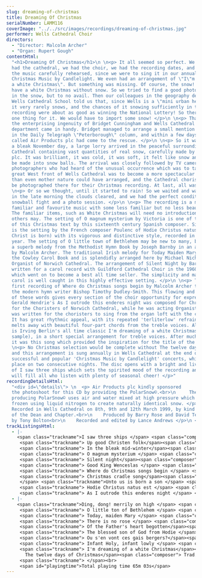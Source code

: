 ```yaml
---
slug: dreaming-of-christmas
title: Dreaming Of Christmas
serialNumber: LAMM116
coverImage: "../../src/images/recordings/dreaming-of-christmas.jpg"
performer: Wells Cathedral Choir
directors:
  - "Director: Malcolm Archer"
  - "Organ: Rupert Gough"
contentHtml:
  "<h1>Dreaming Of Christmas</h1>\n \n<p> It all seemed so perfect. We
  had the cathedral, we had the choir, we had the recording dates, and we had all
  the music carefully rehearsed, since we were to sing it in our annual concert of
  Christmas Music by Candlelight. We even had an arrangement of \"I\"m dreaming of
  a white Christmas\". But something was missing. Of course, the snow! You can\"t
  have a white Christmas without snow. So we tried to find a good photo of the Cathedral
  in the snow, but to no avail. Then our colleagues in the geography department at
  Wells Cathedral School told us that, since Wells is a \"mini urban heat island\"
  it very rarely snows, and the chances of it snowing sufficiently in time for our
  recording were about as good as winning the National Lottery! So there was only
  one thing for it. We would have to import some snow! </p>\n \n<p> That was where
  the enterprising ingenuity of Bridget Cunningham and Wells Cathedral School marketing
  department came in handy. Bridget managed to arrange a small mention of our dilemma
  in the Daily Telegraph \"Peterborough\" column, and within a few days a company
  called Air Products plc had come to the rescue. </p>\n \n<p> So it was, that on
  a bleak November day, a large lorry arrived in the peaceful surroundings of Wells
  Cathedral containing vast quantities of real snow, carefully made by Air Products
  plc. It was brilliant, it was cold, it was soft, it felt like snow and could also
  be made into snow balls. The arrival was closely followed by TV cameras and news
  photographers who had heard of the unusual occurrence which was to take place. The
  great West front of Wells Cathedral was to become a more spectacular snow scene
  than even mother nature could have arranged, and the Cathedral choristers would
  be photographed there for their Christmas recording. At last, all was perfect. </p>\n
  \n<p> Or so we thought, until it started to rain! So we waited and waited, and finally,
  in the late morning the clouds cleared, and we had the perfect conditions for a
  snowball fight and a photo session. </p>\n \n<p> The recording is a mixture of some
  familiar and favourite music with some less familiar but no less beautiful items.
  The familiar items, such as White Christmas will need no introduction, but some
  others may. The setting of O magnum mysterium by Victoria is one of the finest settings
  of this Christmas text by this sixteenth century Spanish composer. Similarly fine
  is the setting by the French composer Poulenc of Hodie Christus natus est (Today,
  Christ is born) with its vigorous and distinctive style, recorded in his centenary
  year. The setting of O little town of Bethlehem may be new to many, but it uses
  a superb melody from the Methodist Hymn Book by Joseph Barnby in an arrangement
  by Malcolm Archer. The traditional Irish melody for Today Maiden Mary comes from
  the Cowley Carol Book and is splendidly arranged here by Michael Nicholas, formerly
  Organist of Norwich Cathedral. The arrangement of Silent Night by Barry Rose was
  written for a carol record with Guildford Cathedral Choir in the 1960's, a record
  which went on to become a best all time seller. The simplicity and magic of this
  carol is well caught in this highly effective setting. </p>\n \n<p> This is the
  first recording of Where do Christmas songs begin by Malcolm Archer to a text by
  the modern hymn writer Bishop Timothy Dudley-Smith. This flowing and lyrical setting
  of these words gives every section of the choir opportunity for expressive singing.
  Gerald Hendrie's As I outrode this enderes night was composed for Christmas 1962
  for the Choristers of Norwich Cathedral, while he was acting Organist there. It
  was written for the choristers to sing from the organ loft with the composer accompanying.
  It has great rhythmic appeal, with its repeated 'terliterlow' refrain and the ending
  melts away with beautiful four-part chords from the treble voices. Also included
  is Irving Berlin's all time classic I'm dreaming of a white Christmas (RealAudio
  sample), in a short special arrangement for treble voices. After much soul searching
  it was this song which provided the inspiration for the title of the disc. </p>\n
  \n<p> No Christmas selection would be complete without The twelve days of Christmas,
  and this arrangement is sung annually in Wells Cathedral at the end of the highly
  successful and popular 'Christmas Music by Candlelight' concerts, which now take
  place on two consecutive nights. The disc opens with a bright and lively setting
  of I saw three ships which sets the spirited mood of the recording and hopefully
  will fill all who listen with plenty of seasonal cheer! </p>"
recordingDetailsHtml:
  "<div id=\"details\"> \n  <p> Air Products plc kindly sponsored
  the photoshoot for this CD by providing the PolarSnow©.<br>\n     The process for
  producing PolarSnow© uses air and water mixed at high pressure which is then rapidly
  frozen using liquid nitrogen to create naturally identical snow. </p>\n \n  <p>
  Recorded in Wells Cathedral on 8th, 9th and 12th March 1999, by kind permission
  of the Dean and Chapter.<br>\n    Produced by Barry Rose and David Terry<br>\n    Photograph
  by Tony Bolton<br>\n    Recorded and edited by Lance Andrews </p>\n </div>"
trackListingsHtml:
  - |-
    <span class="trackname">I saw three ships </span> <span class="composer"> Trad English, arr. Malcolm Archer</span><br>
     <span class="trackname"> Up good Christen folk</span><span class="composer"> from Piae Cantiones text and arr. G.R. Woodward </span><br>
     <span class="trackname"> In the bleak mid-winter</span><span class="composer"> Harold Darke </span><br>
     <span class="trackname"> O magnum mysterium </span> <span class="composer">Tomas Luis de Victoria</span><br>
     <span class="trackname"> Silent night</span><span class="composer"> Franz Gruber, arr. Barry Rose</span><br>
     <span class="trackname"> Good King Wenceslas </span> <span class="composer">from Piae Cantiones arr. Reginald Jaques</span><br>
     <span class="trackname"> Where do Christmas songs begin </span> <span class="composer">Malcolm Archer</span><br>
     <span class="trackname"> Christmas cradle song</span><span class="composer"> Alfred Hollins<br>
     </span> <span class="trackname">Unto us is born a son </span> <span class="composer">from Piae Cantiones arr. David Willcocks</span><br>
     <span class="trackname"> Hodie Christus natus est </span> <span class="composer">Francis Poulenc</span><br>
     <span class="trackname"> As I outrode this enderes night </span> <span class="composer">Gerald Hendrie</span>
  - |-
    <span class="trackname">Ding, dong! merrily on high </span> <span class="composer"> 16c French, arr. David WillcockS</span><br>
     <span class="trackname"> O little ton of Bethlehem </span> <span class="composer">Joseph Barnby, arr. Malcolm Archer</span><br>
     <span class="trackname"> Today, maiden Mary </span> <span class="composer">Trad Irish, arr. Michael Nicholas</span><br>
     <span class="trackname"> There is no rose </span> <span class="composer">15c English, ed. John Stevens</span><br>
     <span class="trackname"> Of the Father's heart begotten</span><span class="composer"> from Piae Cantiones arr. David Willcocks</span><br>
     <span class="trackname"> The blessed son of God from Hodie </span> <span class="composer">Ralph Vaughan Williams </span><br>
     <span class="trackname"> Ou s'en vont ces gais bergers?</span><span class="composer"> Claude Balbastre</span><br>
     <span class="trackname"> Infant Holy, infant lowly </span> <span class="composer">Polish, arr. David Willcocks</span><br>
     <span class="trackname"> I'm dreaming of a white Christmas</span><span class="composer"> Irving Berlin, arr. Malcolm Archer</span><span class="trackname"><br>
       The twelve days of Christmas</span><span class="composer"> Trad. English, arr. Malcolm Archer </span><br>
     <span class="trackname"> </span><br>
     <span id="playingtime">Total playing time 65m 03s</span>
---
```

